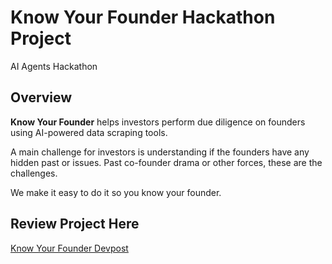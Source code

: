 # Know Your Founder Hackathon Project
AI Agents Hackathon

## Overview
**Know Your Founder** helps investors perform due diligence on founders using AI-powered data scraping tools. 

A main challenge for investors is understanding if the founders have any hidden past or issues. 
Past co-founder drama or other forces, these are the challenges.

We make it easy to do it so you know your founder.

## Review Project Here
[Know Your Founder Devpost](https://devpost.com/software/know-your-founder)